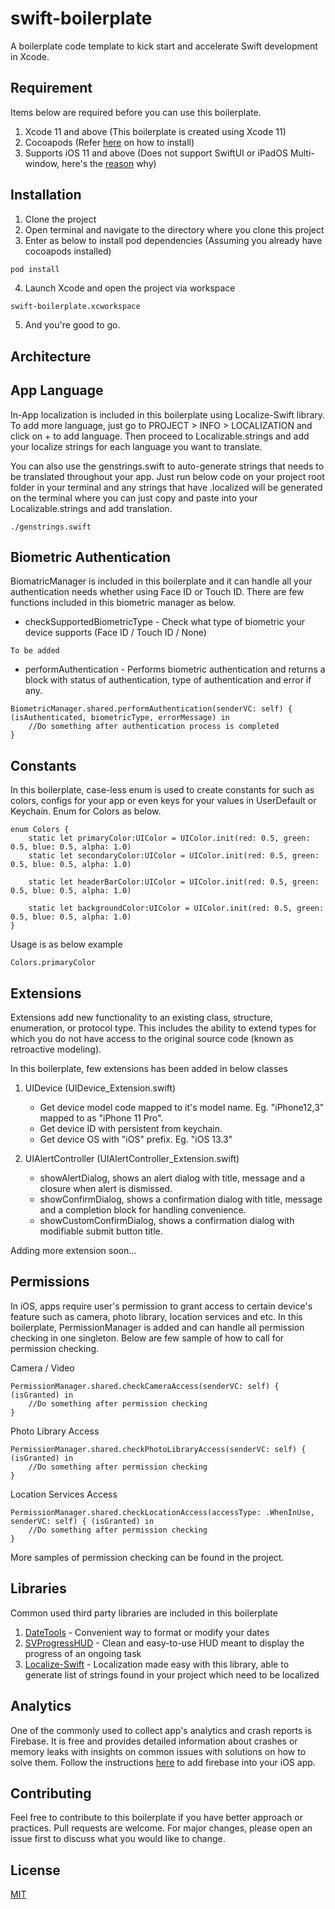 # swift-boilerplate

A boilerplate code template to kick start and accelerate Swift development in Xcode.

## Requirement
Items below are required before you can use this boilerplate.
1. Xcode 11 and above (This boilerplate is created using Xcode 11)
2. Cocoapods (Refer [here](https://cocoapods.org/) on how to install)
3. Supports iOS 11 and above (Does not support SwiftUI or iPadOS Multi-window, here's the [reason](https://fluffy.es/allow-app-created-in-xcode-11-to-run-on-ios-12-and-lower/) why)

## Installation
1. Clone the project
2. Open terminal and navigate to the directory where you clone this project
3. Enter as below to install pod dependencies (Assuming you already have cocoapods installed)

```bash
pod install
```
4. Launch Xcode and open the project via workspace
```
swift-boilerplate.xcworkspace
```
5. And you're good to go.

## Architecture

## App Language
In-App localization is included in this boilerplate using Localize-Swift library. To add more language, just go to PROJECT > INFO > LOCALIZATION and click on + to add language. Then proceed to Localizable.strings and add your localize strings for each language you want to translate.

You can also use the genstrings.swift to auto-generate strings that needs to be translated throughout your app. Just run below code on your project root folder in your terminal and any strings that have .localized will be generated on the terminal where you can just copy and paste into your Localizable.strings and add translation.

```
./genstrings.swift
```

## Biometric Authentication
BiomatricManager is included in this boilerplate and it can handle all your authentication needs whether using Face ID or Touch ID. There are few functions included in this biometric manager as below.

- checkSupportedBiometricType - Check what type of biometric your device supports (Face ID / Touch ID / None)

```
To be added
```

- performAuthentication - Performs biometric authentication and returns a block with status of authentication, type of authentication and error if any.

```
BiometricManager.shared.performAuthentication(senderVC: self) { (isAuthenticated, biometricType, errorMessage) in
	//Do something after authentication process is completed
}
```

## Constants
In this boilerplate, case-less enum is used to create constants for such as colors, configs for your app or even keys for your values in UserDefault or Keychain. Enum for Colors as below.

```
enum Colors {
    static let primaryColor:UIColor = UIColor.init(red: 0.5, green: 0.5, blue: 0.5, alpha: 1.0)
    static let secondaryColor:UIColor = UIColor.init(red: 0.5, green: 0.5, blue: 0.5, alpha: 1.0)
    
    static let headerBarColor:UIColor = UIColor.init(red: 0.5, green: 0.5, blue: 0.5, alpha: 1.0)
    
    static let backgroundColor:UIColor = UIColor.init(red: 0.5, green: 0.5, blue: 0.5, alpha: 1.0)
}
```

Usage is as below example

```
Colors.primaryColor
```

## Extensions
Extensions add new functionality to an existing class, structure, enumeration, or protocol type. This includes the ability to extend types for which you do not have access to the original source code (known as retroactive modeling).

In this boilerplate, few extensions has been added in below classes

1. UIDevice (UIDevice_Extension.swift) 
	- Get device model code mapped to it's model name. Eg. "iPhone12,3" mapped to as "iPhone 11 Pro".
	- Get device ID with persistent from keychain.
	- Get device OS with "iOS" prefix. Eg. "iOS 13.3"

2. UIAlertController (UIAlertController_Extension.swift)
	- showAlertDialog, shows an alert dialog with title, message and a closure when alert is dismissed.
	- showConfirmDialog, shows a confirmation dialog with title, message and a completion block for handling convenience.
	- showCustomConfirmDialog, shows a confirmation dialog with modifiable submit button title.

Adding more extension soon...

## Permissions
In iOS, apps require user's permission to grant access to certain device's feature such as camera, photo library, location services and etc. In this boilerplate, PermissionManager is added and can handle all permission checking in one singleton. Below are few sample of how to call for permission checking.

Camera / Video

```
PermissionManager.shared.checkCameraAccess(senderVC: self) { (isGranted) in
	//Do something after permission checking
}
```

Photo Library Access

```
PermissionManager.shared.checkPhotoLibraryAccess(senderVC: self) { (isGranted) in
	//Do something after permission checking
}
```

Location Services Access

```
PermissionManager.shared.checkLocationAccess(accessType: .WhenInUse, senderVC: self) { (isGranted) in
	//Do something after permission checking
}
```

More samples of permission checking can be found in the project.

## Libraries
Common used third party libraries are included in this boilerplate

1. [DateTools](https://github.com/MatthewYork/DateTools) - Convenient way to format or modify your dates
2. [SVProgressHUD](https://github.com/SVProgressHUD/SVProgressHUD) - Clean and easy-to-use HUD meant to display the progress of an ongoing task
3. [Localize-Swift](https://github.com/marmelroy/Localize-Swift) - Localization made easy with this library, able to generate list of strings found in your project which need to be localized

## Analytics
One of the commonly used to collect app's analytics and crash reports is Firebase. It is free and provides detailed information about crashes or memory leaks with insights on common issues with solutions on how to solve them.
Follow the instructions [here](https://firebase.google.com/docs/ios/setup?authuser=0) to add firebase into your iOS app.

## Contributing
Feel free to contribute to this boilerplate if you have better approach or practices. Pull requests are welcome. For major changes, please open an issue first to discuss what you would like to change.

## License
[MIT](https://choosealicense.com/licenses/mit/)